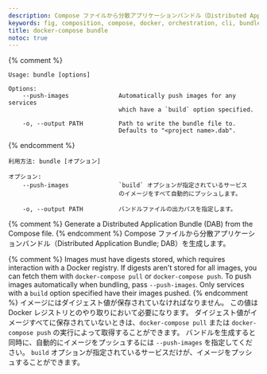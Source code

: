 ```yaml
---
description: Compose ファイルから分散アプリケーションバンドル（Distributed Application Bundle; DAB）を生成します。
keywords: fig, composition, compose, docker, orchestration, cli, bundle
title: docker-compose bundle
notoc: true
---
```


{% comment %}
```
Usage: bundle [options]

Options:
    --push-images              Automatically push images for any services
                               which have a `build` option specified.

    -o, --output PATH          Path to write the bundle file to.
                               Defaults to "<project name>.dab".
```
{% endcomment %}
```
利用方法: bundle [オプション]

オプション:
    --push-images              `build` オプションが指定されているサービス
                               のイメージをすべて自動的にプッシュします。

    -o, --output PATH          バンドルファイルの出力パスを指定します。
```

{% comment %}
Generate a Distributed Application Bundle (DAB) from the Compose file.
{% endcomment %}
Compose ファイルから分散アプリケーションバンドル（Distributed Application Bundle; DAB）を生成します。

{% comment %}
Images must have digests stored, which requires interaction with a
Docker registry. If digests aren't stored for all images, you can fetch
them with `docker-compose pull` or `docker-compose push`. To push images
automatically when bundling, pass `--push-images`. Only services with
a `build` option specified have their images pushed.
{% endcomment %}
イメージにはダイジェスト値が保存されていなければなりません。
この値は Docker レジストリとのやり取りにおいて必要になります。
ダイジェスト値がイメージすべてに保存されていないときは、`docker-compose pull` または `docker-compose push` の実行によって取得することができます。
バンドルを生成すると同時に、自動的にイメージをプッシュするには `--push-images` を指定してください。
`build` オプションが指定されているサービスだけが、イメージをプッシュすることができます。
